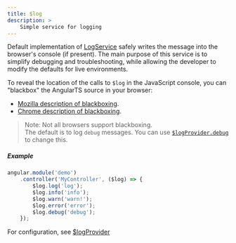 ```yaml
---
title: $log
description: >
    Simple service for logging
---
```


Default implementation of [LogService](/typedoc/interfaces/LogService.html) safely writes the message into the browser's console (if present). The main purpose of this service is to simplify debugging and troubleshooting, while allowing the developer to modify the defaults for live environments.

To reveal the location of the calls to `$log` in the JavaScript console, you can "blackbox" the AngularTS source in your browser:

- [Mozilla description of blackboxing](https://developer.mozilla.org/en-US/docs/Tools/Debugger/How_to/Black_box_a_source).
- [Chrome description of blackboxing](https://developer.chrome.com/devtools/docs/blackboxing).

> Note: Not all browsers support blackboxing.  
> The default is to log `debug` messages. You can use [`$logProvider.debug`](/docs/provider/logprovider/#logprovidersetlogger) to change this.


##### Example

```js
angular.module('demo')
    .controller('MyController', ($log) => {
        $log.log('log');
        $log.info('info');
        $log.warn('warn!');
        $log.error('error');
        $log.debug('debug');
    });
```

For configuration, see [$logProvider](/docs/provider/logprovider)
